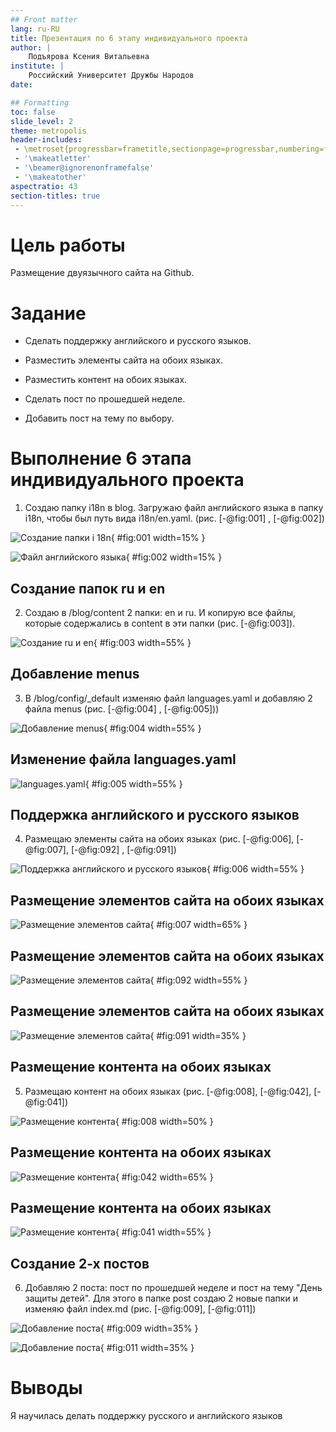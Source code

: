 ```yaml
---
## Front matter
lang: ru-RU
title: Презентация по 6 этапу индивидуального проекта
author: |
	Подъярова Ксения Витальевна
institute: |
	Российский Университет Дружбы Народов
date: 

## Formatting
toc: false
slide_level: 2
theme: metropolis
header-includes: 
 - \metroset{progressbar=frametitle,sectionpage=progressbar,numbering=fraction}
 - '\makeatletter'
 - '\beamer@ignorenonframefalse'
 - '\makeatother'
aspectratio: 43
section-titles: true
---
```


# Цель работы

Размещение двуязычного сайта на Github.

# Задание

 * Сделать поддержку английского и русского языков.
 
 * Разместить элементы сайта на обоих языках.
 
 * Разместить контент на обоих языках.
    
 * Сделать пост по прошедшей неделе.
    
 * Добавить пост на тему по выбору.

# Выполнение 6 этапа индивидуального проекта

1. Создаю папку i18n в blog. Загружаю файл английского языка в папку i18n, чтобы был путь вида i18n/en.yaml. (рис. [-@fig:001] , [-@fig:002])

![Создание папки i 18n](image/1.png){ #fig:001 width=15% }

![Файл английского языка](image/2.png){ #fig:002 width=15% }

## Создание папок ru и en

2. Создаю в /blog/content 2 папки: en и ru. И копирую все файлы, которые содержались в content в эти папки (рис. [-@fig:003]).

![Создание ru и en](image/3.png){ #fig:003 width=55% }

## Добавление menus

3. В /blog/config/_default изменяю файл languages.yaml и добавляю 2 файла menus (рис. [-@fig:004] , [-@fig:005]))

![Добавление menus](image/4.png){ #fig:004 width=55% }

## Изменение файла languages.yaml

![languages.yaml](image/5.png){ #fig:005 width=55% }

## Поддержка английского и русского языков

4. Размещаю элементы сайта на обоих языках (рис. [-@fig:006], [-@fig:007], [-@fig:092] , [-@fig:091])

![Поддержка английского и русского языков](image/6.png){ #fig:006 width=55% }

## Размещение элементов сайта на обоих языках

![Размещение элементов сайта](image/7.png){ #fig:007 width=65% }

## Размещение элементов сайта на обоих языках

![Размещение элементов сайта](image/92.png){ #fig:092 width=55% }

## Размещение элементов сайта на обоих языках

![Размещение элементов сайта](image/91.png){ #fig:091 width=35% }

## Размещение контента на обоих языках

5. Размещаю контент на обоих языках (рис. [-@fig:008], [-@fig:042], [-@fig:041])

![Размещение контента](image/8.png){ #fig:008 width=50% }

## Размещение контента на обоих языках

![Размещение контента](image/42.png){ #fig:042 width=65% }

## Размещение контента на обоих языках

![Размещение контента](image/41.png){ #fig:041 width=55% }

## Создание 2-х постов

6. Добавляю 2 поста: пост по прошедшей неделе и пост на тему "День защиты детей". Для этого в папке post создаю 2 новые папки и изменяю файл index.md (рис. [-@fig:009],  [-@fig:011])

![Добавление поста](image/555.png){ #fig:009 width=35% }

![Добавление поста](image/9.png){ #fig:011 width=35% }


# Выводы

Я научилась делать поддержку русского и английского языков



